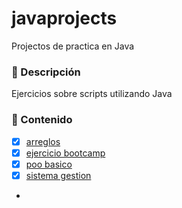 # javaprojects

Projectos de practica en Java

### 📝 Descripción

Ejercicios sobre scripts utilizando Java

### 📒 Contenido

- [x] [arreglos](arreglos/)
- [x] [ejercicio bootcamp](https://github.com/diegoaaron/javaprojects/tree/main/arreglos)
- [x] [poo basico](https://github.com/diegoaaron/javaprojects/tree/main/funcionesyspring)
- [x] [sistema gestion](https://github.com/diegoaaron/javaprojects/tree/main/bootcamp)
-
